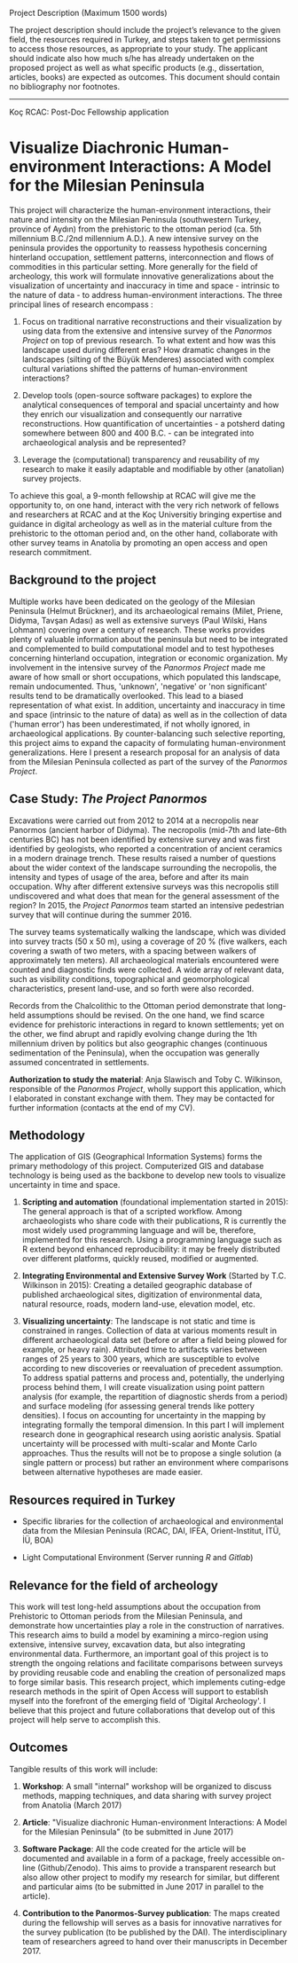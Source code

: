 Project Description (Maximum 1500 words)

The project description should include the project’s relevance to the given
field, the resources required in Turkey, and steps taken to get permissions to
access those resources, as appropriate to your study. The applicant should
indicate also how much s/he has already undertaken on the proposed project as
well as what specific products (e.g., dissertation, articles, books) are
expected as outcomes. This document should contain no bibliography nor
footnotes.  

--------------------------------------------------------------------------------

Koç RCAC: Post-Doc Fellowship application



# Visualize Diachronic Human-environment Interactions: A Model for the Milesian Peninsula

 
This project will characterize the human-environment interactions, their nature
and intensity on the Milesian Peninsula (southwestern Turkey, province of Aydın)
from the prehistoric to the ottoman period (ca. 5th millennium B.C./2nd
millennium A.D.). A new intensive survey on the peninsula provides the
opportunity to reassess hypothesis concerning hinterland occupation, settlement
patterns, interconnection and flows of commodities in this particular setting.
More generally for the field of archeology, this work will formulate innovative
generalizations about the visualization of uncertainty and inaccuracy in time
and space - intrinsic to the nature of data - to address human-environment
interactions. The three principal lines of research encompass : 

 1. Focus on traditional narrative reconstructions and their visualization by
    using data from the extensive and intensive survey of the *Panormos Project*
on top of previous research. To what extent  and how was this landscape used
during different eras? How dramatic changes in the landscapes (silting of the
Büyük Menderes) associated with complex cultural variations shifted the patterns
of human-environment interactions? 

 2. Develop tools (open-source software packages) to explore the analytical
    consequences of temporal and spacial uncertainty and how they enrich our
visualization and consequently our narrative reconstructions.  How
quantification of uncertainties - a potsherd dating somewhere between 800 and 400
B.C. - can be integrated  into archaeological analysis and be represented? 

 3. Leverage the (computational) transparency and reusability of my research to
    make it easily adaptable and modifiable by other (anatolian) survey
projects.  

To achieve this goal, a 9-month fellowship at RCAC will give me the opportunity
to, on one hand, interact with the very rich network of fellows and researchers
at RCAC and at the Koç Universitiy bringing expertise and guidance in digital
archeology as well as in the material culture from the prehistoric to the
ottoman period and, on the other hand, collaborate with other survey teams in
Anatolia by promoting an open access and open research commitment.


## Background to the project 

Multiple works have been dedicated on the geology of the Milesian Peninsula
(Helmut Brückner), and  its archaeological remains (Milet, Priene, Didyma,
Tavşan Adası) as well as  extensive surveys (Paul Wilski, Hans Lohmann) covering
over a century of research. These works provides plenty of valuable information
about the peninsula but need to be integrated and complemented to build
computational model and to test hypotheses concerning hinterland occupation,
integration or economic organization. My involvement in the intensive survey of
the *Panormos Project* made me aware of how small or short occupations, which
populated this landscape, remain undocumented. Thus, 'unknown', 'negative' or
'non significant' results tend to be dramatically overlooked. This lead to a
biased representation of what exist. In addition, uncertainty and inaccuracy in
time and space (intrinsic to the nature of data) as well as in the collection of
data ('human error') has been underestimated, if not wholly ignored, in
archaeological applications. By counter-balancing such selective reporting, this
project aims to expand the capacity of formulating human-environment
generalizations. Here I present a research proposal for an analysis of data from
the Milesian Peninsula collected as part of the survey of the *Panormos
Project*.






## Case Study: *The Project Panormos*  

Excavations were carried out from 2012 to 2014 at a necropolis near Panormos
(ancient harbor of Didyma). The necropolis (mid-7th and late-6th centuries BC)
has not been identified by extensive survey and was first identified by
geologists, who reported a concentration of ancient ceramics in a modern
drainage trench. These results raised a number of questions about the wider
context of the landscape surrounding the necropolis, the intensity and types of
usage of the area, before and after its main occupation. Why after different
extensive surveys was this necropolis still undiscovered and what does that mean
for the general assessment of the region? In 2015, the *Project Panormos* team
started an intensive pedestrian survey that will continue during the summer
2016.

The survey teams systematically walking the landscape, which was divided into
survey tracts (50 x 50 m), using a coverage of 20 % (five walkers, each
covering a swath of two meters, with a spacing between walkers of approximately
ten meters). All archaeological materials encountered were counted and
diagnostic finds were collected. A wide array of relevant data, such as
visibility conditions, topographical and geomorphological characteristics,
present land-use, and so forth were also recorded. 

<!-- The survey was designed 'born
digital' and 'Free'. The digital infrastructure, for which I was particularly
involved,  produces standardized data,
and structures data in a form ready for long term archiving and quick
open access dissemination. This has not only provided a smooth field
documentation process, it has also opened a whole new area of possibilities for
fieldwork techniques, simultaneous cooperation in different locations as well as
expanding transparency in the methodology and the results by using scripts of
code for reproducible, reusable and modifiable analysis.-->

Records from the  Chalcolithic to the Ottoman period  demonstrate that long-held
assumptions should be revised. On the one hand, we find scarce evidence for
prehistoric interactions in regard to known settlements; yet on the other, we
find abrupt and rapidly evolving change during the 1th millennium driven by
politics but also geographic changes (continuous sedimentation of the
Peninsula), when the occupation was generally assumed concentrated in
settlements. 



**Authorization to study the material**: Anja Slawisch and Toby C. Wilkinson,
responsible of the *Panormos Project*, wholly support this application, which I
elaborated in constant exchange with them. They may be contacted for further
information (contacts at the end of my CV).





## Methodology 

The application of GIS (Geographical Information Systems) forms the primary
methodology of this project. Computerized GIS and database technology is being
used as the backbone to develop new tools to visualize uncertainty in time and
space. 

1.  **Scripting and automation** (foundational implementation started in 2015): The
general approach is that of a scripted workflow. Among archaeologists who share
code with their publications, R is currently the most widely used programming
language and will be, therefore, implemented for this research. Using a
programming language such as R extend beyond enhanced reproducibility: it may be
freely distributed over different platforms, quickly reused, modified or
augmented. 

2. **Integrating Environmental and Extensive Survey Work** (Started by T.C.
   Wilkinson in 2015): Creating a detailed geographic database of published
archaeological sites, digitization of environmental data, natural resource, roads,
modern land-use, elevation model, etc.
 
3. **Visualizing uncertainty**: The landscape is not static and time is
   constrained in ranges. Collection of data at various moments result in
different archaeological data set (before or after a field being plowed for
example, or heavy rain). Attributed time to artifacts varies between ranges of
25 years to 300 years, which are susceptible to evolve according to new
discoveries or reevaluation of precedent assumption. To address spatial patterns
and process  and, potentially, the underlying process behind them, I will create
visualization using point pattern analysis (for example, the repartition of
diagnostic sherds from a period) and surface modeling (for assessing general
trends like pottery densities). I focus on accounting for uncertainty in the
mapping by integrating formally the temporal dimension. In this part I will
implement research done in geographical research using aoristic analysis.
Spatial uncertainty will be processed with multi-scalar and Monte Carlo
approaches. Thus the results will not be to propose a single solution (a single
pattern or process) but rather an environment where comparisons between alternative
hypotheses are made easier.



<!-- Commented out
4. Enabling interactivity: Re-assessment of established narratives is often an
   extremely slow process. It is seldom possible to quickly retrieve information
from an archaeological project to reuse it for his own research. I will move
beyond our singular focus on printed map to take advantage of digital
interactivity by creating an easy to use interactive interface (with the library
*Leaflet*). I want to  ease the  construction of alternative explanations by
leveraging the capacities to draw personalized maps (zoom ability, selection of
information, colors, style),.
-->


## Resources required in Turkey

- Specific libraries for the collection of archaeological and environmental data
  from the Milesian Peninsula (RCAC, DAI, IFEA, Orient-Institut, İTÜ, İÜ, BOA) 

- Light Computational Environment (Server running *R* and *Gitlab*)




## Relevance for the field of archeology

This work will test long-held assumptions about the occupation from Prehistoric
to Ottoman periods from the Milesian Peninsula, and demonstrate how
uncertainties play a role in the construction of narratives. This research aims
to build a model by examining a mirco-region using extensive, intensive survey,
excavation data, but also integrating environmental data. Furthermore, an
important goal of this project is to strength the ongoing relations and
facilitate comparisons between surveys by providing reusable code and enabling
the creation of personalized maps to forge similar basis. This research project,
which implements cuting-edge research methods in the spirit of Open Access will
support to establish myself into the forefront of the emerging field of 'Digital
Archeology'. I believe that this project and future collaborations that develop
out of this project will help serve to accomplish this.

## Outcomes 

Tangible results of this work will include:

1. **Workshop**: A small "internal" workshop will be organized to discuss
   methods, mapping techniques, and data sharing with survey project from
Anatolia (March 2017)

2. **Article**:  "Visualize diachronic Human-environment Interactions: A Model
  for the Milesian Peninsula" (to be submitted in June 2017)

3. **Software Package**: All the code created for the article will be
  documented and available in a form of a package, freely accessible on-line
(Github/Zenodo). This aims to provide a transparent research but also allow
other project to modify my research for similar, but different and particular
aims (to be submitted in June 2017 in parallel to the article). 

4. **Contribution to the Panormos-Survey publication**: The maps created during
  the fellowship  will serves as a basis for innovative  narratives for
the survey publication (to be published by the DAI). The interdisciplinary team of
researchers agreed to hand over their manuscripts in December 2017.



<!-- Commented out
1. **Article** (with T.C. Wilkinson): "Methodological transparency in the Field:
  collaboration, version control and reproducibility on the Project Panormos
survey" (Provisional title, to be submitted to the *Journal of Field Archaeology*
in March 2016) 

5. **Interactive interface**: An interactive interface will be provided on-line (with a light restricted
access for the protection of cultural heritage). 
--> 
